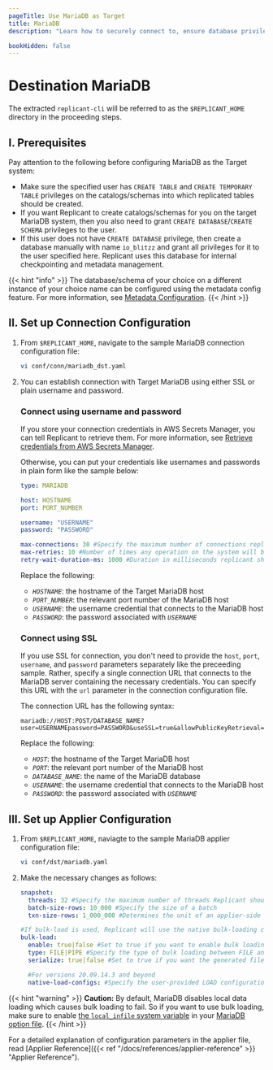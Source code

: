 ```yaml
---
pageTitle: Use MariaDB as Target
title: MariaDB
description: "Learn how to securely connect to, ensure database privileges on, and load data into MariaDB using Arcion."

bookHidden: false
---
```

# Destination MariaDB

The extracted `replicant-cli` will be referred to as the `$REPLICANT_HOME` directory in the proceeding steps.

## I. Prerequisites

Pay attention to the following before configuring MariaDB as the Target system:

- Make sure the specified user has `CREATE TABLE` and `CREATE TEMPORARY TABLE` privileges on the catalogs/schemas into which replicated tables should be created.
- If you want Replicant to create catalogs/schemas for you on the target MariaDB system, then you also need to grant `CREATE DATABASE`/`CREATE SCHEMA` privileges to the user.
- If this user does not have `CREATE DATABASE` privilege, then create a database manually with name `io_blitzz` and grant all privileges for it to the user specified here. Replicant uses this database for internal checkpointing and metadata management.  

{{< hint "info" >}}
The database/schema of your choice on a different instance of your choice name can be configured using the metadata config feature. For more information, see [Metadata Configuration](/docs/references/metadata-reference).
{{< /hint >}}


## II. Set up Connection Configuration

1. From `$REPLICANT_HOME`, navigate to the sample MariaDB connection configuration file:
    ```BASH
    vi conf/conn/mariadb_dst.yaml
    ```
2. You can establish connection with Target MariaDB using either SSL or plain username and password.

    ### Connect using username and password
    If you store your connection credentials in AWS Secrets Manager, you can tell Replicant to retrieve them. For more information, see [Retrieve credentials from AWS Secrets Manager](/docs/references/secrets-manager). 
        
    Otherwise, you can put your credentials like usernames and passwords in plain form like the sample below:
    ```YAML
    type: MARIADB

    host: HOSTNAME
    port: PORT_NUMBER
    
    username: "USERNAME"
    password: "PASSWORD" 

    max-connections: 30 #Specify the maximum number of connections replicant can open in MariaDB
    max-retries: 10 #Number of times any operation on the system will be re-attempted on failures.
    retry-wait-duration-ms: 1000 #Duration in milliseconds replicant should wait before performing then next retry of a failed operation
    ```
    Replace the following:
    - *`HOSTNAME`*: the hostname of the Target MariaDB host
    - *`PORT_NUMBER`*: the relevant port number of the MariaDB host
    - *`USERNAME`*: the username credential that connects to the MariaDB host
    - *`PASSWORD`*: the password associated with *`USERNAME`*

    ### Connect using SSL
    If you use SSL for connection, you don't need to provide the `host`, `port`, `username`, and `password` parameters separately like the preceeding sample. Rather, specify a single connection URL that connects to the MariaDB server containing the necessary credentials. You can specify this URL with the `url` parameter in the connection configuration file.

    The connection URL has the following syntax:

    ```
    mariadb://HOST:POST/DATABASE_NAME?user=USERNAMEpassword=PASSWORD&useSSL=true&allowPublicKeyRetrieval=true"
    ```

    Replace the following:
    - *`HOST`*: the hostname of the Target MariaDB host
    - *`PORT`*: the relevant port number of the MariaDB host
    - *`DATABASE_NAME`*: the name of the MariaDB database
    - *`USERNAME`*: the username credential that connects to the MariaDB host
    - *`PASSWORD`*: the password associated with *`USERNAME`*

## III. Set up Applier Configuration

1. From `$REPLICANT_HOME`, naviagte to the sample MariaDB applier configuration file:
    ```BASH
    vi conf/dst/mariadb.yaml    
    ```
2. Make the necessary changes as follows:

    ```YAML
    snapshot:
      threads: 32 #Specify the maximum number of threads Replicant should use for writing to the target
      batch-size-rows: 10_000 #Specify the size of a batch
      txn-size-rows: 1_000_000 #Determines the unit of an applier-side job

    #If bulk-load is used, Replicant will use the native bulk-loading capabilities of the target database
    bulk-load:
      enable: true|false #Set to true if you want to enable bulk loading
      type: FILE|PIPE #Specify the type of bulk loading between FILE and PIPE
      serialize: true|false #Set to true if you want the generated files to be applied in serial/parallel fashion

      #For versions 20.09.14.3 and beyond
      native-load-configs: #Specify the user-provided LOAD configuration string which will be appended to the s3 specific LOAD SQL command
    ```
{{< hint "warning" >}}
**Caution:** By default, MariaDB disables local data loading which causes bulk loading to fail. So if you want to use bulk loading, make sure to enable [the `local_infile` system variable](https://mariadb.com/docs/server/ref/mdb/system-variables/local_infile/) in your [MariaDB option file](https://mariadb.com/kb/en/configuring-mariadb-with-option-files/).
{{< /hint >}}

For a detailed explanation of configuration parameters in the applier file, read [Applier Reference]({{< ref "/docs/references/applier-reference" >}} "Applier Reference").